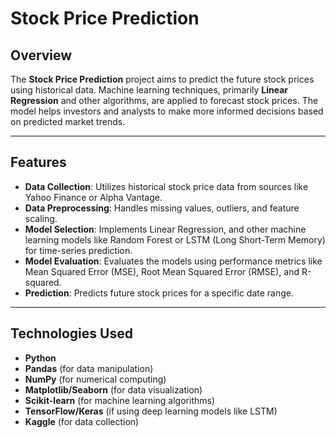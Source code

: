 # Stock Price Prediction

## Overview
The **Stock Price Prediction** project aims to predict the future stock prices using historical data. Machine learning techniques, primarily **Linear Regression** and other algorithms, are applied to forecast stock prices. The model helps investors and analysts to make more informed decisions based on predicted market trends.

---

## Features
- **Data Collection**: Utilizes historical stock price data from sources like Yahoo Finance or Alpha Vantage.
- **Data Preprocessing**: Handles missing values, outliers, and feature scaling.
- **Model Selection**: Implements Linear Regression, and other machine learning models like Random Forest or LSTM (Long Short-Term Memory) for time-series prediction.
- **Model Evaluation**: Evaluates the models using performance metrics like Mean Squared Error (MSE), Root Mean Squared Error (RMSE), and R-squared.
- **Prediction**: Predicts future stock prices for a specific date range.

---

## Technologies Used
- **Python**  
- **Pandas** (for data manipulation)  
- **NumPy** (for numerical computing)  
- **Matplotlib/Seaborn** (for data visualization)  
- **Scikit-learn** (for machine learning algorithms)  
- **TensorFlow/Keras** (if using deep learning models like LSTM)  
- **Kaggle** (for data collection)  


